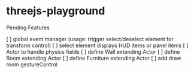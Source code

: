 # threejs-playground

Pending Features

[ ] global event manager (usage: trigger select/deselect element for transform control)
[ ] select element displays HUD items or panel items
[ ] Actor to handle physics fields
[ ] define Wall extending Actor
[ ] define Room extending Actor
[ ] define Furniture extending Actor
[ ] add draw room gestureControl
